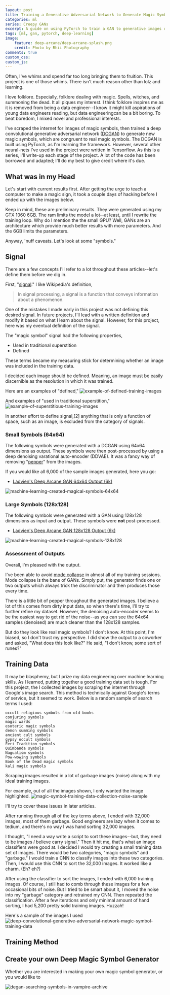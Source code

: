 ```yaml
---
layout: post
title: Training a Generative Adversarial Network to Generate Magic Symbols
categories: ml
series: Creepy GANs
excerpt: A guide on using PyTorch to train a GAN to generative images of magic symbols.
tags: [ml, gan, pytorch, deep-learning]
image: 
    feature: deep-arcane/deep-arcane-splash.png
    credit: Photo by Rhii Photography
comments: true
custom_css:
custom_js: 
---
```

Often, I've whims and spend far too long bringing them to fruition.  This project is one of those whims.  There isn't much reason other than lolz and learning.  

I love folklore.  Especially, folklore dealing with magic.  Spells, witches, and summoning the dead.  It all piques my interest.  I think folklore inspires me as it is removed from being a data engineer--I know it might kill aspirations of young data engineers reading, but data engineeringcan be a bit boring. To beat boredom, I mixed novel and professional interests.

I've scraped the internet for images of magic symbols, then trained a deep convolutional generative adversarial network ([DCGAN](https://en.wikipedia.org/wiki/Generative_adversarial_network)) to generate new magic symbols, which are congruent to real magic symbols.  The DCGAN is built using PyTorch, as I'm learning the framework.  However, several other neural-nets I've used in the project were written in Tensorflow.  As this is a series, I'll write-up each stage of the project.  A lot of the code has been borrowed and adapted; I'll do my best to give credit where it's due.

## What was in my Head
 Let's start with current results first.  After getting the urge to teach a computer to make a magic sign, it took a couple days of hacking before I ended up with the images below.

 Keep in mind, these are preliminary results.  They were generated using my GTX 1060 6GB.  The ram limits the model a lot--at least, until I rewrite the training loop.  Why do I mention the the small GPU?  Well, GANs are an architecture which provide much better results with more parameters.  And the 6GB limits the parameters.

 Anyway, 'nuff caveats.  Let's look at some "symbols."

## Signal
There are a few concepts I'll refer to a lot throughout these articles--let's define them before we dig in.

First, "[signal](https://en.wikipedia.org/wiki/Signal)."  I like Wikipedia's definition,

> In signal processing, a signal is a function that conveys information about a phenomenon.

One of the mistakes I made early in this project was not defining this desired signal.  In future projects, I'll lead with a written definition and modify it based on what I learn about the signal.  However, for this project, here was my eventual definition of the signal.

The "magic symbol" signal had the following properties,
* Used in traditional superstition
* Defined

These terms became my measuring stick for determining whether an image was included in the training data.  

I decided each image should be defined.  Meaning, an image must be easily discernible as the resolution in which it was trained.  

Here are an examples of "defined,"
![example-of-defined-training-images](../../images/deep-arcane/defined_example.png)

And examples of "used in traditional superstition,"
![example-of-superstitious-training-images](../../images/deep-arcane/superstition_example.png)

In another effort to define signal,[2] anything that is only a function of space, such as an image, is excluded from the category of signals.



### Small Symbols (64x64)
The following symbols were generated with a DCGAN using 64x64 dimensions as output.  These symbols were then post-processed by using a deep denoising varational auto-encoder (DDVAE).  It was a fancy way of removing "[pepper](https://en.wikipedia.org/wiki/Salt-and-pepper_noise)" from the images.

If you would like all 6,000 of the sample images generated, here you go:

* [Ladvien's Deep Arcane GAN 64x64 Output (6k)](https://ladvien.com/raw_images/deep-arcane/64x64_cleaned/ladvien-deep-arcane-64x64_cleaned.tar.gz)

![machine-learning-created-magical-symbols-64x64](../../images/deep-arcane/deep-arcane-sample-64x64.png)

### Large Symbols (128x128)
The following symbols were generated with a GAN using 128x128 dimensions as input and output.  These symbols were **not** post-processed.

* [Ladvien's Deep Arcane GAN 128x128 Output (6k)](https://ladvien.com../../raw_images/deep-arcane/128x128_dirty/ladvien-deep-arcane-128x128_dirty.tar.gz)

![machine-learning-created-magical-symbols-128x128](../../images/deep-arcane/deep-arcane-sample-128x128.png)

### Assessment of Outputs
Overall, I'm pleased with the output.  

I've been able to avoid [mode collapse](https://developers.google.com/machine-learning/gan/problems#mode-collapse) in almost all of my training sessions.  Mode collapse is the bane of GANs.  Simply put, the generator finds one or two outputs which always trick the discriminator and then produces those every time.

There is a little bit of pepper throughout the generated images.  I believe a lot of this comes from dirty input data, so when there's time, I'll try to further refine my dataset.  However, the denoising auto-encoder seems to be the easiest way to get rid of the noise--as you can see the 64x64 samples (denoised) are much cleaner than the 128x128 samples.

But do they look like real magic symbols?  I don't know.  At this point, I'm biased, so I don't trust my perspective.  I did show the output to a coworker and asked, "What does this look like?"  He said, "I don't know, some sort of runes?"

## Training Data
It may be blasphemy, but I prize my data engineering over machine learning skills.  As I learned, putting together a good training data set is tough.  For this project, the I collected images by scraping the internet through Google's image search.  This method is technically against Google's terms of service, but it seemed to work.  Below is a random sample of search terms I used:
```
occult religious symbols from old books
conjuring symbols
magic wards
esoteric magic symbols
demon summing symbols
ancient cult symbols
gypsy occult symbols
Feri Tradition symbols
Quimbanda symbols
Nagualism symbols
Pow-wowing symbols
Book of the Dead magic symbols
kali magic symbols
```
Scraping images resulted in a lot of garbage images (noise) along with my ideal training images.  

For example, out of all the images shown, I only wanted the image highlighted.
![magic-symbol-training-data-collection-noise-sample](../../images/deep-arcane/training-data-garbage.png)

I'll try to cover these issues in later articles.


After running through all of the key terms above, I ended with 32,000 images, most of them garbage.  Good engineers are lazy when it comes to tedium, and there's no way I was hand sorting 32,000 images.  

I thought, "I need a way write a script to sort these images--but, they need to be images _I_ believe carry signal."  Then it hit me, that's what an image classifiers were good at.  I decided I would try creating a small training data set of images.  There would be two categories, "magic symbols" and "garbage."  I would train a CNN to classify images into these two categories.   Then, I would use this CNN to sort the 32,000 images.  It worked like a charm. (Eh? eh?)

After using the classifier to sort the images, I ended with 6,000 training images.  Of course, I still had to comb through these images for a few occasional bits of noise.  But I tried to be smart about it, I moved the noise into my "garbage" category and retrained my CNN.  Then repeated the classification.  After a few iterations and only minimal amount of hand sorting, I had 5,200 pretty solid training images.  Huzzah!

Here's a sample of the images I used
![deep-convolutional-generative-adversarial-network-magic-symbol-training-data](../../images/deep-arcane/training-data-sampler2.png)

## Training Method


## Create your own Deep Magic Symbol Generator

Whether you are interested in making your own magic symbol generator, or you would like to 


![degan-searching-symbols-in-vampire-archive](/images/deep-arcane/thomas_ancient_archives.gif)
